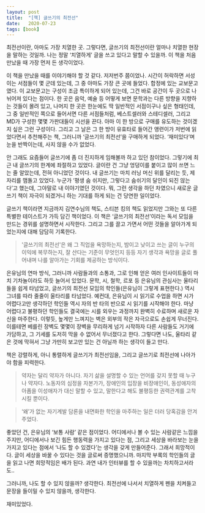 ```yaml
---
layout: post
title:  "[책] 글쓰기의 최전선"
date:   2020-07-23
tags: [book]
---
```


최전선이란, 아마도 가장 치열한 곳. 그렇다면, 글쓰기의 최전선이란 얼마나 치열한 현장을 말하는 것일까. 나는 정말 ‘치열하게’ 글을 쓰고 있다고 말할 수 있을까. 이 책을 처음 만났을 때 가장 먼저 든 생각이었다.

이 책을 만났을 때를 이야기해야 할 것 같다. 저저번주 쯤이었나. 시간이 허락하면 서성이는 서점들이 몇 군데 있는데, 그 중 아마도 가장 큰 곳에 들었다. 합정에 있는 교보문고였다. 이 교보문고는 구성이 조금 특이하게 되어 있는데, 그건 바로 공간이 두 곳으로 나뉘어져 있다는 점이다. 한 곳은 음악, 예술 등 어떻게 보면 문학과는 다른 방향을 지향하는 것들이 몰려 있고, 나머지 한 곳은 한눈에도 딱 일반적인 서점이구나 싶은 형태인데, 그 중 일반적인 쪽으로 들어서면 다른 서점들처럼, 베스트셀러와 스테디셀러, 그리고 MD가 구성한 몇몇 가판대들이 시선을 끈다. 아마 이 한 방으로 구매를 유도하는 것이겠지 싶은 그런 구성이다. 그리고 그 날은 그 한 방이 유효타로 들어간 앵련이가 저번에 읽었다면서 추천해주는 책, 그러니까 ‘글쓰기의 최전선’을 구매하게 되었다. ‘재미있다’며 눈을 반짝이는데, 사지 않을 수가 없었다.

안 그래도 요즘들어 글쓰기에 좀 더 진지하게 임해볼까 하고 있던 참이었다. 그렇기에 최근 내 글쓰기의 한계에 좌절하고 있었다. 글이란 건 그냥 엉덩이를 붙이고 많이 쓰면 느는 줄 알았는데, 전혀 아니었던 것이다. 내 글쓰기는 마치 러닝 머신 위를 달리는 듯, 제자리를 맴돌고 있었다. 누군가 ‘평생 숨 쉬지만, 그렇다고 숨쉬기의 달인이 되진 않는다’고 했는데, 그야말로 내 이야기였던 것이다. 뭐, 그런 생각을 하던 차였으니 새로운 글쓰기 책이 자극이 되겠거니 하는 기대를 하게 되는 건 당연한 일이었다.

글쓰기 책이라면 지금까지 김연수님의 책도, 스티븐 킹의 책도 읽었지만 그와는 또 다른 특별한 테이스트가 가득 담긴 책이었다. 이 책은 ‘글쓰기의 최전선’이라는 독서 모임을 만드는 경위를 설명하면서 시작한다. 그리고 그를 끌고 가면서 어떤 것들을 알아가게 되었는지에 대해 담담히 기록한다.

<blockquote>
'글쓰기의 최전선'은 왜 그 직업을 욕망하는지, 밤이고 낮이고 쓰는 글이 누구의 이익에 복무하는지, 잘 산다는 기준이 무엇인지 등등 자기 생각과 욕망을 글로 풀어내며 나를 알아가는 기회를 제공하는 방식이다.
</blockquote>

은유님의 연마 방식, 그러니까 사람들과의 소통과, 그로 인해 얻은 여러 인사이트들이 마치 기차놀이라도 하듯 늘어서 있었다. 문학, 시, 철학, 르포 등 은유님의 관심사는 울타리들을 쉽게 타넘었고, 글쓰기의 최전선 모임의 학인들(은유님이 그렇게 표현한다.) 역시 그녀를 따라 줄줄이 울타리를 타넘었다. 예컨대, 은유님이 시 읽기로 수업을 하면 시가 어렵다고만 생각하던 학인들 역시 자의 반 타의 반으로 시 읽기를 시작해야 한다. 마냥 어렵다고 불평하던 학인들도 결국에는 시를 외우는 과정까지 완벽히 수료하며 새로운 자신을 마주한다. 이렇듯, 높게만 느껴지는 벽은 외부의 작은 자극으로도 손쉽게 무너진다. 이를테면 베를린 장벽도 몇몇이 장벽을 무리하게 넘기 시작하자 다른 사람들도 거기에 가담하고, 그 기세를 도저히 막을 수 없어서 무너졌다고 한다. 그렇다면 나도, 울타리 같은 것에 막혀서 그냥 가만히 보고만 있는 건 아닐까 하는 생각이 들고 만다.

책은 강렬하게, 아니 통렬하게 글쓰기가 최전선임을, 그리고 글쓰기로 최전선에 나아가야 함을 피력한다. 

<blockquote>
약자는 달리 약자가 아니다. 자기 삶을 설명할 수 있는 언어를 갖지 못할 때 누구나 약자다. 노동자의 심정을 자본가가, 장애인의 입장을 비장애인이, 동성애자의 아픔을 이성애자가 대신 말할 수 있고, 말한다고 해도 불평등한 권력관계를 고착시킬 뿐이다.
</blockquote>

<blockquote>
‘왜’가 없는 자기계발 담론을 내면화한 학인을 마주하는 일은 더러 당혹감을 안겨주었다.
</blockquote>

좋았던 건, 은유님의 ‘보통 사람’ 같은 점이었다. 어디에서나 볼 수 있는 사람같은 느낌을 주지만, 어디에서나 보긴 힘든 행동력을 가지고 있다는 점, 그리고 세상을 바라보는 눈을 가지고 있다는 점에서 ‘나도 할 수 있겠다’는 생각을 갖게 만들어준다. 그래서 희망적이다. 글이 세상을 바꿀 수 있다는 것을 글로써 증명했으니까. 마지막 부록의 학인들의 글을 읽고 나면 희망적임은 배가 된다. 과연 내가 인터뷰를 할 수 있을까는 차치하고서라도..

그러니까, 나도 할 수 있지 않을까? 생각한다. 최전선에 나서서 치열하게 펜을 치켜들고 문장을 들이밀 수 있지 않을까, 생각한다.

재미있었다.

